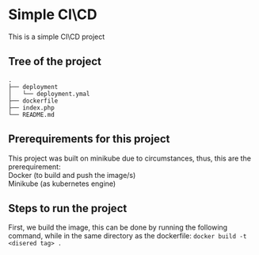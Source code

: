 # Simple CI\CD  
  
This is a simple CI\CD project
  
## Tree of the project  
```
.
├── deployment
│   └── deployment.ymal
├── dockerfile
├── index.php
└── README.md
```
  
## Prerequirements for this project  
This project was built on minikube due to circumstances, thus, this are the prerequirement:  
Docker (to build and push the image/s)  
Minikube (as kubernetes engine)  

## Steps to run the project  
First, we build the image, this can be done by running the following command, while in the same directory as the dockerfile: 
``` docker build -t <disered tag> . ```  
